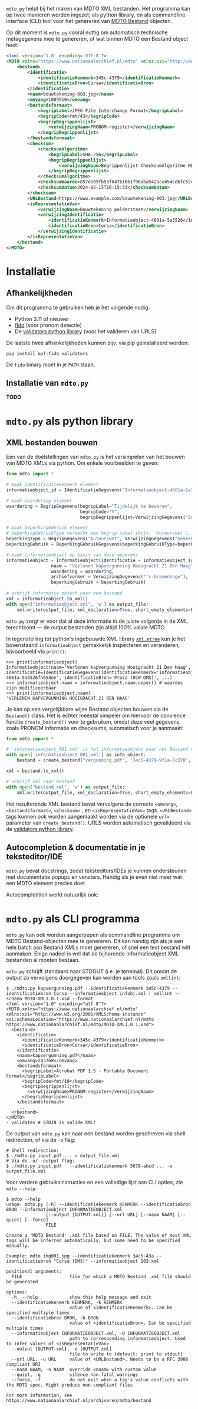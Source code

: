 `mdto.py` helpt bij het maken van MDTO XML bestanden. Het programma kan op twee manieren worden ingezet; als python library, en als commandline interface (CLI) tool voor het genereren van [MDTO Bestand](https://www.nationaalarchief.nl/archiveren/mdto/metagegevensschema/attribuutspecificaties/klassen/bestand) objecten. 

Op dit moment is `mdto.py` vooral nuttig om automatisch technische metagegevens mee te genereren, of wat binnen MDTO een Bestand object heet:

``` xml
<?xml version='1.0' encoding='UTF-8'?>
<MDTO xmlns="https://www.nationaalarchief.nl/mdto" xmlns:xsi="http://www.w3.org/2001/XMLSchema-instance" xsi:schemaLocation="https://www.nationaalarchief.nl/mdto https://www.nationaalarchief.nl/mdto/MDTO-XML1.0.1.xsd">
    <bestand>
        <identificatie>
            <identificatieKenmerk>345c-4379</identificatieKenmerk>
            <identificatieBron>Corsa</identificatieBron>
        </identificatie>
        <naam>bouwtekening-003.jpg</naam>
        <omvang>1089910</omvang>
        <bestandsformaat>
            <begripLabel>JPEG File Interchange Format</begripLabel>
            <begripCode>fmt/43</begripCode>
            <begripBegrippenlijst>
                <verwijzingNaam>PRONOM-register</verwijzingNaam>
            </begripBegrippenlijst>
        </bestandsformaat>
        <checksum>
            <checksumAlgoritme>
                <begripLabel>SHA-256</begripLabel>
                <begripBegrippenlijst>
                    <verwijzingNaam>Begrippenlijst ChecksumAlgoritme MDTO</verwijzingNaam>
                </begripBegrippenlijst>
            </checksumAlgoritme>
            <checksumWaarde>857ee09fb53f647b16b1f96aba542ace454cd6fc52c9844d4ddb8218c5d61b6c</checksumWaarde>
            <checksumDatum>2024-02-15T16:15:33</checksumDatum>
        </checksum>
        <URLBestand>https://www.example.com/bouwtekening-003.jpg</URLBestand>
        <isRepresentatieVan>
            <verwijzingNaam>Bouwtekening polderstaat</verwijzingNaam>
            <verwijzingIdentificatie>
                <identificatieKenmerk>Informatieobject-4661a-5a3526</identificatieKenmerk>
                <identificatieBron>Corsa</identificatieBron>
            </verwijzingIdentificatie>
        </isRepresentatieVan>
    </bestand>
</MDTO>
```

# Installatie 

## Afhankelijkheden

Om dit programma te gebruiken heb je het volgende nodig:

  * Python 3.11 of nieuwer
  * [fido](https://github.com/openpreserve/fido) (voor pronom detectie)
  * De [validators python library](https://pypi.org/project/validators/) (voor het valideren van URLS)
  
De laatste twee afhankelijkheden kunnen bijv. via pip geinstalleerd worden:

```shell
pip install opf-fido validators
```

De `fido` binary moet in je `PATH` staan.

## Installatie van `mdto.py`

**TODO**

# `mdto.py` als python library

## XML bestanden bouwen

Een van de doelstellingen van `mdto.py` is het versimpelen van het bouwen van MDTO XMLs via python. Om enkele voorbeelden te geven:

``` python
from mdto import *

# maak identificatiekenmerk element
informatieobject_id = IdentificatieGegevens("Informatieobject-4661a-5a3526fh654ee", "Proza (OCW-DMS)")

# maak waardering element
waardering = BegripGegevens(begripLabel="Tijdelijk te bewaren",
                            begripCode="V",
                            begripBegrippenlijst=VerwijzingGegevens("Begrippenlijst Waarderingen MDTO"))

# maak beperkingGebruik element
# beperkingGebruikType verwacht een begrip label (bijv. 'Auteurswet'), en een verwijzing naar een begrippenlijst
beperkingType = BegripGegevens("Auteurswet", VerwijzingGegevens("Gemeente Den Haag zaaksysteem begrippenlijst"))
beperkingGebruik = BeperkingGebruikGegevens(beperkingGebruikType=beperkingType)

# maak informatieobject op basis van deze gegevens 
informatieobject = Informatieobject(identificatie = informatieobject_id,
                 naam = "Verlenen kapvergunning Hooigracht 21 Den Haag",
                 waardering = waardering,
                 archiefvormer = VerwijzingGegevens("'s-Gravenhage"),
                 beperkingGebruik = beperkingGebruik)
                 
# schrijf informatie object naar een bestand
xml = informatieobject.to_xml()
with open("informatieobject.xml", 'w') as output_file:
    xml.write(output_file, xml_declaration=True, short_empty_elements=False)
```

`mdto.py` zorgt er voor dat al deze informatie in de juiste volgorde in de XML terechtkomt — de output bestanden zijn altijd 100% valide MDTO.

In tegenstelling tot python's ingebouwde XML library [`xml.etree`](https://docs.python.org/3/library/xml.etree.elementtree.html) kun je het bovenstaand `informatieobject` gemakkelijk inspecteren en veranderen, bijvoorbeeld via `print()`:

``` python-console
>>> print(informatieobject)
Informatieobject(naam='Verlenen kapvergunning Hooigracht 21 Den Haag',  identificatie=IdentificatieGegevens(identificatieKenmerk='Informatieobject-4661a-5a3526fh654ee', identificatieBron='Proza (OCW-DMS)', ...)
>>> informatieobject.naam = informatieobject.naam.upper() # waardes zijn modificeerbaar
>>> print(informatieobject.naam)
'VERLENEN KAPVERGUNNING HOOIGRACHT 21 DEN HAAG'
```

Je kan op een vergelijkbare wijze Bestand objecten bouwen via de `Bestand()` class. Het is echter meestal simpeler om hiervoor de convience functie `create_bestand()` voor te gebruiken, omdat deze veel gegevens, zoals PRONOM informatie en checksums, automatisch voor je aanmaakt:


```python
from mdto import *

# 'informatieobject_001.xml' is het informatieobject waar het Bestand object een representatie van is 
with open('informatieobject_001.xml') as info_object:
    bestand = create_bestand("vergunning.pdf", '34c5-4379-9f1a-5c378', 'Proza (DMS)', representatievan=info_object)

xml = bestand.to_xml()

# Schrijf xml naar bestand
with open("bestand.xml", 'w') as output_file:
    xml.write(output_file, xml_declaration=True, short_empty_elements=False)
```

Het resulterende XML bestand bevat vervolgens de correcte `<omvang>`, `<bestandsformaat>`, `<checksum>` , en `<isRepresentatieVan>` tags. `<URLBestand>` tags kunnen ook worden aangemaakt worden via de optionele `url=` parameter van `create_bestand()`. URLS worden automatisch gevalideerd via de [validators python library](https://pypi.org/project/validators/).

## Autocompletion & documentatie in je teksteditor/IDE

`mdto.py` bevat docstrings, zodat teksteditors/IDEs je kunnen ondersteunen met documentatie popups en vensters. Handig als je even niet meer wat een MDTO element precies doet.

Autocompletition werkt natuurlijk ook: 

# `mdto.py` als CLI programma

`mdto.py` kan ook worden aangeroepen als commandline programma om MDTO Bestand-objecten mee te genereren. Dit kan handig zijn als je een hele batch aan Bestand XMLs moet genereren, of snel een test bestand wilt aanmaken. Enige nadeel is wel dat de bijhorende Informatieobject XML bestanden al moeten bestaan.


`mdto.py` schrijft standaard naar STDOUT (i.e. je terminal). Dit omdat de output zo vervolgens doorgegeven kan worden aan tools zoals `xmllint`:

``` shell
$ ./mdto.py kapvergunning.pdf --identificatiekenmerk 345c-4379 --identificatiebron Corsa --informatieobject infobj.xml | xmllint --schema MDTO-XML1.0.1.xsd --format
<?xml version="1.0" encoding="utf-8"?>
<MDTO xmlns="https://www.nationaalarchief.nl/mdto" xmlns:xsi="http://www.w3.org/2001/XMLSchema-instance" xsi:schemaLocation="https://www.nationaalarchief.nl/mdto https://www.nationaalarchief.nl/mdto/MDTO-XML1.0.1.xsd">
  <bestand>
    <identificatie>
      <identificatieKenmerk>345c-4379</identificatieKenmerk>
      <identificatieBron>Corsa</identificatieBron>
    </identificatie>
    <naam>kapvergunning.pdf</naam>
    <omvang>243768</omvang>
    <bestandsformaat>
      <begripLabel>Acrobat PDF 1.5 - Portable Document Format</begripLabel>
      <begripCode>fmt/19</begripCode>
      <begripBegrippenlijst>
        <verwijzingNaam>PRONOM-register</verwijzingNaam>
      </begripBegrippenlijst>
    </bestandsformaat>
    ...
  </bestand>
</MDTO>
- validates # STDIN is valide XML!
```

De output van `mdto.py` kan naar een bestand worden geschreven via shell redirection, of via de `-o` flag:

``` shell
# Shell redirection:
$ ./mdto.py input.pdf ... > output_file.xml
# Via de -o/--output flag:
$ ./mdto.py input.pdf   --identificatiekenmerk 5678-abcd ... -o  output_file.xml
```

Voor verdere gebruiksinstructies en een volledige lijst aan CLI opties, zie `mdto --help`:

``` shell
$ mdto --help
usage: mdto.py [-h] --identificatiekenmerk KENMERK --identificatiebron BRON --informatieobject INFORMATIEOBJECT.xml
               [--output [OUTPUT.xml]] [--url URL] [--naam NAAM] [--quiet] [--force]
               FILE

Create a 'MDTO Bestand' .xml file based on FILE. The value of most XML tags will be inferred automatically, but some need to be specified manually.

Example: mdto img001.jpg --identificatiekenmerk 34c5-43a --identificatiebron "Corsa (DMS)" --informatieobject 103.xml

positional arguments:
  FILE                  file for which a MDTO Bestand .xml file should be generated

options:
  -h, --help            show this help message and exit
  --identificatiekenmerk KENMERK, -k KENMERK
                        value of <identificatieKenmerk>. Can be specified multiple times
  --identificatiebron BRON, -b BRON
                        value of <identificatieBron>. Can be specified multiple times
  --informatieobject INFORMATIEOBJECT.xml, -O INFORMATIEOBJECT.xml
                        path to corresponding informatieobject. Used to infer values of <isRepresentatieVan>
  --output [OUTPUT.xml], -o [OUTPUT.xml]
                        file to write to (default: print to stdout)
  --url URL, -u URL     value of <URLBestand>. Needs to be a RFC 3986 compliant URI
  --naam NAAM, -n NAAM  override <naam> with custom value
  --quiet, -q           silence non-fatal warnings
  --force, -f           do not exit when a tag's value conflicts with the MDTO spec. Might produce non-compliant files

For more information, see https://www.nationaalarchief.nl/archiveren/mdto/bestand
```
